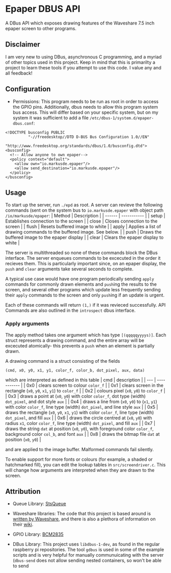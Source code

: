 # Epaper DBUS API
A DBus API which exposes drawing features of the Waveshare 7.5 inch epaper screen to other programs. 

## Disclaimer
I am very new to using DBus, asynchronous C programming, and a myriad of other topics used in this project. Keep in mind that this is primarilty a project to learn these tools if you attempt to use this code. I value any and all feedback!


## Configuration
- Permissions:
	This program needs to be run as root in order to access the GPIO pins. Additionally, dbus needs to allow this program system bus access. This will differ based on your specific system, but on my system it was sufficient to add a file `/etc/dbus-1/system.d/epaper-dbus.conf`:
```
<!DOCTYPE busconfig PUBLIC
          "-//freedesktop//DTD D-BUS Bus Configuration 1.0//EN"
          "http://www.freedesktop.org/standards/dbus/1.0/busconfig.dtd">
<busconfig>
  <!-- Allow anyone to own epaper-->
  <policy context="default">
    <allow own="io.markusde.epaper"/>
	<allow send_destination="io.markusde.epaper"/>
  </policy>
</busconfig>
```

## Usage
To start up the server, run `./epd` as root. A server can revieve the following commands (sent on the system bus to `io.markusde.epaper` with object path `/io/markusde/epaper`:
| Method | Description |
| ------ | ----------- |
| setup  | Establishes connection to the screen | 
| close  | Closes connection to the screen |
| flush	 | Resets buffered image to white |
| apply  | Applies a list of drawing commands to the buffered image. See below. |
| push   | Draws the buffered image to the epaper display |
| clear  | Clears the epaper display to white |

The server is multithreaded so none of these commands block the DBus interface. The server enqueues commands to be excecuted in the order it recieves them. This is particularly important since, on an epaper display, the `push` and `clear` arguments take several seconds to complete. 

A typical use case would have one program periodically sending `apply` commands for commonly drawn elements and `push`ing the results to the screen, and several other programs which update less frequently sending their `apply` commands to the screen and only `push`ing if an update is urgent. 

Each of these commands will return `(1,)` if it was revieced successfully. API Commands are also outlined in the `introspect` dbus interface. 

### Apply arguments
The apply method takes one argument which has type `[(qqqqqyyyys)]`. Each struct represents a drawing command, and the entire array will be excecuted atomically- this prevents a `push` when an element is partially drawn. 

A drawing command is a struct consisting of the fields
```
(cmd, x0, y0, x1, y1, color_f, color_b, dot_pixel, aux, data)
```
which are interpreted as defined in this table
| cmd | description |
| --- | ----------- |
| 0x0 | clears screen to colour `color_f` |
| 0x1 | clears screen in the rectangle (`x0`, `y0`, `x1`, `y1`) to `color_f` |
| 0x2 | colours pixel (`x0`, `y0`) to `color_f` |
| 0x3 | draws a point at (`x0`, `y0`) with color `color_f`, dot type (width) `dot_pixel`, and dot style `aux` |
| 0x4 | draws a line from (`x0`, `y0`) to (`x1`, `y1`) with color `color_f`, line type (width) `dot_pixel`, and line style `aux` |
| 0x5 | draws the rectangle (`x0`, `y0`, `x1`, `y1`) with color `color_f`, line type (width) `dot_pixel`, and fill `aux` |
| 0x6 | draws the circle centred at (`x0`, `y0`) with radius `x1`, color `color_f`, line type (width) `dot_pixel`, and fill `aux` |
| 0x7 | draws the string `dat` at position (`x0`, `y0`), with foreground color `color_f`, background color `col_b`, and font `aux` |
| 0x8 | draws the bitmap file `dat` at position (`x0`, `y0`) |

and are applied to the image buffer. Malformed commands fail silently. 

To enable support for more fonts or colours (for example, a shaded or hatchmarked fill), you can edit the lookup tables in `src/screendriver.c`. This will change how arguments are interpreted when they are drawn to the screen. 


## Attribution
- Queue Library: [StsQueue](https://github.com/petercrona/StsQueue)

- Waveshare libraries: The code that this project is based around is [written by Waveshare](https://github.com/waveshare/e-Paper), and there is also a plethora of information on their [wiki](https://www.waveshare.com/wiki/7.5inch_e-Paper_HAT). 

- GPIO Library: [BCM2835](http://www.airspayce.com/mikem/bcm2835/)

- DBus Library: This project uses `libdbus-1-dev`, as found in the regular raspberry pi repositories. The tool `gdbus` is used in some of the example scripts and is very helpful for manually communuicating with the server (`dbus-send` does not allow sending nested containers, so won't be able to send 
